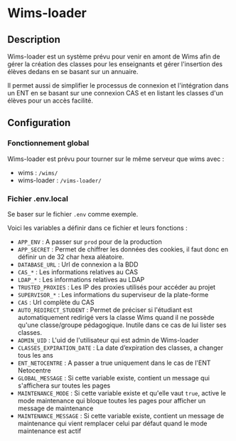 # Wims-loader

## Description

Wims-loader est un système prévu pour venir en amont de Wims afin de gérer la
création des classes pour les enseignants et gérer l'insertion des élèves dedans
en se basant sur un annuaire.

Il permet aussi de simplifier le processus de connexion et l'intégration dans un
ENT en se basant sur une connexion CAS et en listant les classes d'un élèves
pour un accès facilité.

## Configuration

### Fonctionnement global

Wims-loader est prévu pour tourner sur le même serveur que wims avec :
* wims : `/wims/`
* wims-loader : `/vims-loader/`

### Fichier .env.local

Se baser sur le fichier `.env` comme exemple.

Voici les variables a définir dans ce fichier et leurs fonctions :
* `APP_ENV` : A passer sur `prod` pour de la production
* `APP_SECRET` : Permet de chiffrer les données des cookies, il faut donc en définir un de 32 char hexa aléatoire.
* `DATABASE_URL` : Url de connexion a la BDD
* `CAS_*` : Les informations relatives au CAS
* `LDAP_*` : Les informations relatives au LDAP
* `TRUSTED_PROXIES` : Les IP des proxies utilisés pour accéder au projet
* `SUPERVISOR_*` : Les informations du superviseur de la plate-forme
* `CAS` : Url complète du CAS
* `AUTO_REDIRECT_STUDENT` : Permet de préciser si l'étudiant est automatiquement redirigé vers la classe Wims quand il ne possède qu'une classe/groupe pédagogique. Inutile dans ce cas de lui lister ses classes.
* `ADMIN_UID` : L'uid de l'utilisateur qui est admin de Wims-loader
* `CLASSES_EXPIRATION_DATE` : La date d’expiration des classes, a changer tous les ans
* `ENT_NETOCENTRE` : A passer a true uniquement dans le cas de l'ENT Netocentre
* `GLOBAL_MESSAGE` : Si cette variable existe, contient un message qui s'affichera sur toutes les pages
* `MAINTENANCE_MODE` : Si cette variable existe et qu'elle vaut `true`, active le mode maintenance qui bloque toutes les pages pour afficher un message de maintenance
* `MAINTENANCE_MESSAGE` : Si cette variable existe, contient un message de maintenance qui vient remplacer celui par défaut quand le mode maintenance est actif
